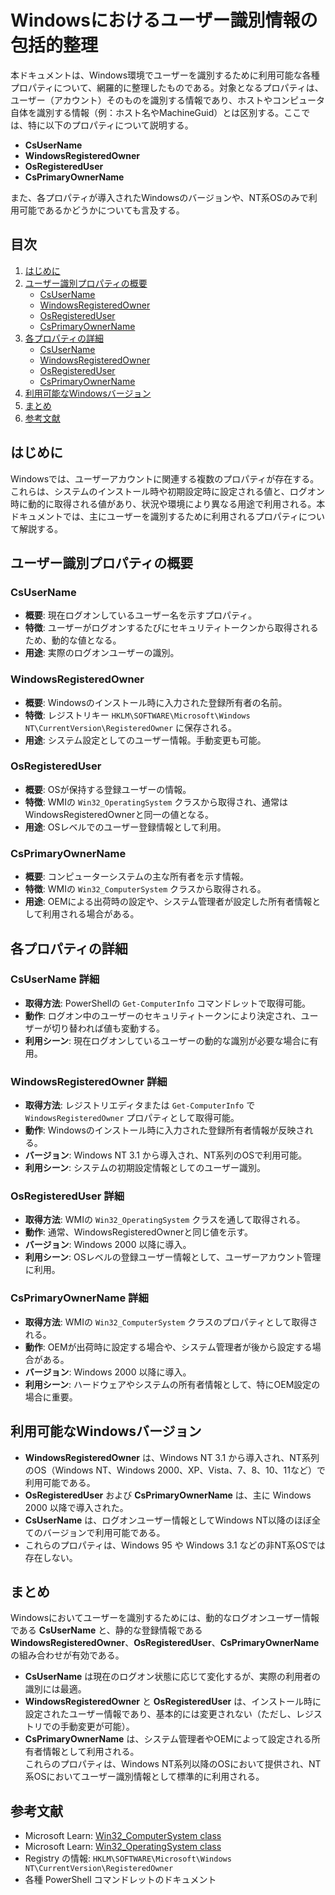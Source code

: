 # Windowsにおけるユーザー識別情報の包括的整理

本ドキュメントは、Windows環境でユーザーを識別するために利用可能な各種プロパティについて、網羅的に整理したものである。対象となるプロパティは、ユーザー（アカウント）そのものを識別する情報であり、ホストやコンピュータ自体を識別する情報（例：ホスト名やMachineGuid）とは区別する。ここでは、特に以下のプロパティについて説明する。

- **CsUserName**
- **WindowsRegisteredOwner**
- **OsRegisteredUser**
- **CsPrimaryOwnerName**

また、各プロパティが導入されたWindowsのバージョンや、NT系OSのみで利用可能であるかどうかについても言及する。

## 目次
1. [はじめに](#はじめに)
2. [ユーザー識別プロパティの概要](#ユーザー識別プロパティの概要)
   - [CsUserName](#csusername)
   - [WindowsRegisteredOwner](#windowsregisteredowner)
   - [OsRegisteredUser](#osregistereduser)
   - [CsPrimaryOwnerName](#csprimaryownername)
3. [各プロパティの詳細](#各プロパティの詳細)
   - [CsUserName](#csusername-詳細)
   - [WindowsRegisteredOwner](#windowsregisteredowner-詳細)
   - [OsRegisteredUser](#osregistereduser-詳細)
   - [CsPrimaryOwnerName](#csprimaryownername-詳細)
4. [利用可能なWindowsバージョン](#利用可能なwindowsバージョン)
5. [まとめ](#まとめ)
6. [参考文献](#参考文献)

## はじめに
Windowsでは、ユーザーアカウントに関連する複数のプロパティが存在する。これらは、システムのインストール時や初期設定時に設定される値と、ログオン時に動的に取得される値があり、状況や環境により異なる用途で利用される。本ドキュメントでは、主にユーザーを識別するために利用されるプロパティについて解説する。

## ユーザー識別プロパティの概要

### CsUserName
- **概要**: 現在ログオンしているユーザー名を示すプロパティ。  
- **特徴**: ユーザーがログオンするたびにセキュリティトークンから取得されるため、動的な値となる。  
- **用途**: 実際のログオンユーザーの識別。

### WindowsRegisteredOwner
- **概要**: Windowsのインストール時に入力された登録所有者の名前。  
- **特徴**: レジストリキー `HKLM\SOFTWARE\Microsoft\Windows NT\CurrentVersion\RegisteredOwner` に保存される。  
- **用途**: システム設定としてのユーザー情報。手動変更も可能。

### OsRegisteredUser
- **概要**: OSが保持する登録ユーザーの情報。  
- **特徴**: WMIの `Win32_OperatingSystem` クラスから取得され、通常はWindowsRegisteredOwnerと同一の値となる。  
- **用途**: OSレベルでのユーザー登録情報として利用。

### CsPrimaryOwnerName
- **概要**: コンピューターシステムの主な所有者を示す情報。  
- **特徴**: WMIの `Win32_ComputerSystem` クラスから取得される。  
- **用途**: OEMによる出荷時の設定や、システム管理者が設定した所有者情報として利用される場合がある。

## 各プロパティの詳細

### CsUserName 詳細
- **取得方法**: PowerShellの `Get-ComputerInfo` コマンドレットで取得可能。  
- **動作**: ログオン中のユーザーのセキュリティトークンにより決定され、ユーザーが切り替われば値も変動する。  
- **利用シーン**: 現在ログオンしているユーザーの動的な識別が必要な場合に有用。

### WindowsRegisteredOwner 詳細
- **取得方法**: レジストリエディタまたは `Get-ComputerInfo` で `WindowsRegisteredOwner` プロパティとして取得可能。  
- **動作**: Windowsのインストール時に入力された登録所有者情報が反映される。  
- **バージョン**: Windows NT 3.1 から導入され、NT系列のOSで利用可能。  
- **利用シーン**: システムの初期設定情報としてのユーザー識別。

### OsRegisteredUser 詳細
- **取得方法**: WMIの `Win32_OperatingSystem` クラスを通して取得される。  
- **動作**: 通常、WindowsRegisteredOwnerと同じ値を示す。  
- **バージョン**: Windows 2000 以降に導入。  
- **利用シーン**: OSレベルの登録ユーザー情報として、ユーザーアカウント管理に利用。

### CsPrimaryOwnerName 詳細
- **取得方法**: WMIの `Win32_ComputerSystem` クラスのプロパティとして取得される。  
- **動作**: OEMが出荷時に設定する場合や、システム管理者が後から設定する場合がある。  
- **バージョン**: Windows 2000 以降に導入。  
- **利用シーン**: ハードウェアやシステムの所有者情報として、特にOEM設定の場合に重要。

## 利用可能なWindowsバージョン
- **WindowsRegisteredOwner** は、Windows NT 3.1 から導入され、NT系列のOS（Windows NT、Windows 2000、XP、Vista、7、8、10、11など）で利用可能である。  
- **OsRegisteredUser** および **CsPrimaryOwnerName** は、主に Windows 2000 以降で導入された。  
- **CsUserName** は、ログオンユーザー情報としてWindows NT以降のほぼ全てのバージョンで利用可能である。  
- これらのプロパティは、Windows 95 や Windows 3.1 などの非NT系OSでは存在しない。

## まとめ
Windowsにおいてユーザーを識別するためには、動的なログオンユーザー情報である **CsUserName** と、静的な登録情報である **WindowsRegisteredOwner**、**OsRegisteredUser**、**CsPrimaryOwnerName** の組み合わせが有効である。  
- **CsUserName** は現在のログオン状態に応じて変化するが、実際の利用者の識別には最適。  
- **WindowsRegisteredOwner** と **OsRegisteredUser** は、インストール時に設定されたユーザー情報であり、基本的には変更されない（ただし、レジストリでの手動変更が可能）。  
- **CsPrimaryOwnerName** は、システム管理者やOEMによって設定される所有者情報として利用される。  
これらのプロパティは、Windows NT系列以降のOSにおいて提供され、NT系OSにおいてユーザー識別情報として標準的に利用される。

## 参考文献
- Microsoft Learn: [Win32_ComputerSystem class](https://learn.microsoft.com/ja-jp/windows/win32/cimwin32prov/win32-computersystem)
- Microsoft Learn: [Win32_OperatingSystem class](https://learn.microsoft.com/ja-jp/windows/win32/cimwin32prov/win32-operatingsystem)
- Registry の情報: `HKLM\SOFTWARE\Microsoft\Windows NT\CurrentVersion\RegisteredOwner`
- 各種 PowerShell コマンドレットのドキュメント

